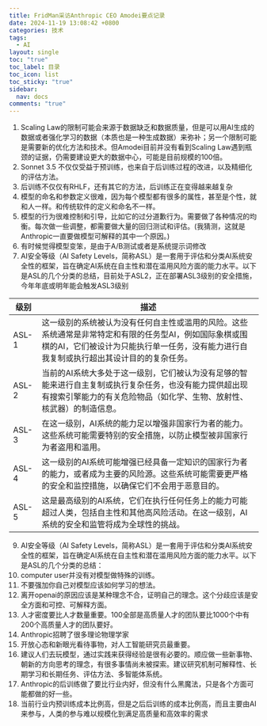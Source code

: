 ```yaml
---
title: FridMan采访Anthropic CEO Amodei要点记录
date: 2024-11-19 13:08:42 +0800
categories: 技术
tags:
  - AI
layout: single
toc: "true"
toc_label: 目录
toc_icon: list
toc_sticky: "true"
sidebar:
  nav: docs
comments: "true"
---
```

1. Scaling Law的限制可能会来源于数据缺乏和数据质量，但是可以用AI生成的数据或者强化学习的数据（本质也是一种生成数据）来弥补；另一个限制可能是需要新的优化方法和技术。但Amodei目前并没有看到Scaling Law遇到瓶颈的证据，仍需要建设更大的数据中心，可能是目前规模的100倍。
3. Sonnet 3.5 不仅仅受益于预训练，也来自于后训练过程的改进，以及精细化的评估方法。
4. 后训练不仅仅有RHLF，还有其它的方法，后训练正在变得越来越复杂
5. 模型的命名和参数定义很难，因为每个模型都有很多的属性，甚至是个性，就和人一样。和传统软件的定义和命名不一样。
6. 模型的行为很难控制和引导，比如它的过分道歉行为。需要做了各种情况的均衡。每次做一些调整，都需要做大量的回归测试和评估。(我猜测，这就是Anthropic一直要做模型可解释的其中一个原因。)
7. 有时候觉得模型变笨，是由于A/B测试或者是系统提示词修改
8. AI安全等级（AI Safety Levels，简称ASL）是一套用于评估和分类AI系统安全性的框架，旨在确定AI系统在自主性和潜在滥用风险方面的能力水平。以下是ASL的几个分类的总结，目前处于ASL2，正在部署ASL3级别的安全措施，今年年底或明年能会触发ASL3级别

| 级别    | 描述                                                                                                  |
| ----- | --------------------------------------------------------------------------------------------------- |
| ASL-1 | 这一级别的系统被认为没有任何自主性或滥用的风险。这些系统通常是非常特定和有限的任务型AI，例如国际象棋或围棋的AI，它们被设计为只能执行单一任务，没有能力进行自我复制或执行超出其设计目的的复杂任务。 |
| ASL-2 | 当前的AI系统大多处于这一级别，它们被认为没有足够的智能来进行自主复制或执行复杂任务，也没有能力提供超出现有搜索引擎能力的有关危险物品（如化学、生物、放射性、核武器）的制造信息。           |
| ASL-3 | 在这一级别，AI系统的能力足以增强非国家行为者的能力。这些系统可能需要特别的安全措施，以防止模型被非国家行为者盗用和滥用。                                       |
| ASL-4 | 这一级别的AI系统可能增强已经具备一定知识的国家行为者的能力，或者成为主要的风险源。这些系统可能需要更严格的安全和监控措施，以确保它们不会用于恶意目的。                        |
| ASL-5 | 这是最高级别的AI系统，它们在执行任何任务上的能力可能超过人类，包括自主性和其他高风险活动。在这一级别，AI系统的安全和监管将成为全球性的挑战。                            |
9. AI安全等级（AI Safety Levels，简称ASL）是一套用于评估和分类AI系统安全性的框架，旨在确定AI系统在自主性和潜在滥用风险方面的能力水平。以下是ASL的几个分类的总结：
10. computer user并没有对模型做特殊的训练。
11. 不要强加你自己对模型应该如何学习的想法。
12. 离开openai的原因应该是某种理念不合，证明自己的理念。这个分歧应该是安全方面和可控、可解释方面。
13. 人才密度要比人才数量重要。100全部是高质量人才的团队要比1000个中有200个高质量人才的团队要好。
14. Anthropic招聘了很多理论物理学家
15. 开放心态和新眼光看待事物，对人工智能研究员最重要。
16. 建议人们去玩模型，通过实践来获得经验是很有必要的。顺应做一些新事物、朝新的方向思考的理念，有很多事情尚未被探索。建议研究机制可解释性、长期学习和长期任务、评估方法、多智能体系统。
17. Anthropic的后训练做了要比行业内好，但没有什么黑魔法，只是各个方面可能都做的好一些。
18. 当前行业内预训练成本比例高，但是之后后训练的成本比例高，而且主要由AI来参与，人类的参与难以规模化到满足高质量和高效率的需求